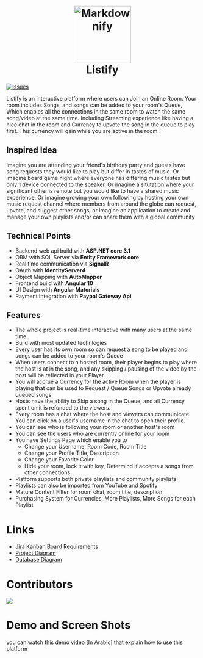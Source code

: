 <h1 align="center">
  <br>
   <img src="https://res.cloudinary.com/dvdcninhs/image/upload/v1603567008/Listify%20Photos/listifylogo_hav32f.png" alt="Markdownify" width="150" height="150">
  <br>
  Listify
  <br>
</h1>

[![Issues](https://img.shields.io/github/issues/aboelkassem/Listify)](https://github.com/aboelkassem/Listify/issues) 

Listify is an interactive platform where users can Join an Online Room. Your room includes Songs, and songs can be added to your room's Queue, Which enables all the connections in the same room to watch the same song/video at the same time. Including Streaming experience like having a nice chat in the room and Currency to upvote the song in the queue to play first. This currency will gain while you are active in the room.

## Inspired Idea
Imagine you are attending your friend's birthday party and guests have song requests they would like to play but differ in tastes of music. Or imagine board game night where everyone has differing music tastes but only 1 device connected to the speaker. Or imagine a situtation where your significant other is remote but you would like to have a shared music experience. Or imagine growing your own following by hosting your own music request channel where members from around the globe can request, upvote, and suggest other songs, or imagine an application to create and manage your own playlists and/or can share them with a global community

## Technical Points
* Backend web api build with <b>ASP.NET core 3.1</b>
* ORM with SQL Server via <b>Entity Framework core</b>
* Real time communication via <b>SignalR</b>
* OAuth with <b>IdentityServer4</b>
* Object Mapping with <b>AutoMapper</b>
* Frontend build with <b>Angular 10</b>
* UI Design with <b>Angular Materials</b>
* Payment Integration with <b>Paypal Gateway Api</b>

## Features
* The whole project is real-time interactive with many users at the same time
* Build with most updated technlogies
* Every user has its own room so can request a song to be played and songs can be added to your room's Queue
* When users connect to a hosted room, their player begins to play where the host is at in the song, and any skipping / pausing of the video by the host will be reflected in your Player.
* You will accrue a Currency for the active Room when the player is playing that can be used to Request / Queue Songs or Upvote already queued songs
* Hosts have the ability to Skip a song in the Queue, and all Currency spent on it is refunded to the viewers.
* Every room has a chat where the host and viewers can communicate. You can click on a user's username in the chat to open their profile.
* You can see who is following your room or another host's room
* You can see the users who are currently online for your room
* You have Settings Page which enable you to
  * Change your Username, Room Code, Room Title
  * Change your Profile Title, Description
  * Change your Favorite Color
  * Hide your room, lock it with key, Determind if accepts a songs from other connections
* Platform supports both private playlists and community playlists
* Playlists can also be imported from YouTube and Spotify
* Mature Content Filter for room chat, room title, description
* Purchasing System for Currencies, More Playlists, More Songs for each Playlist
  
# Links 

* [Jira Kanban Board Requirements](https://drive.google.com/file/d/1G0BYctL73ou7H5bwDvd9L2zD3ZfQJJBd/view?usp=sharing)
* [Project Diagram](https://drive.google.com/file/d/1OnioWe1-C_8e6LzytadPxKO9lgFpi8qq/view?usp=sharing)
* [Database Diagram](https://drive.google.com/file/d/1C7xjkgxr0kjzXIuHHiBPdBilV6JDjzW-/view?usp=sharing)

# Contributors
<a href="https://github.com/aboelkassem/Listify/graphs/contributors">
  <img src="https://contributors-img.web.app/image?repo=aboelkassem/Listify" />
</a>

# Demo and Screen Shots
you can watch [this demo video](https://youtu.be/NlUXDOMyAPM) [In Arabic] that explain how to use this platform
